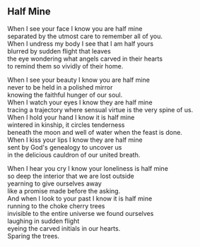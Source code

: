 Half Mine
---------

When I see your face I know you are half mine  
separated by the utmost care to remember all of you.  
When I undress my body I see that I am half yours  
blurred by sudden flight that leaves  
the eye wondering what angels carved in their hearts  
to remind them so vividly of their home.  

When I see your beauty I know you are half mine  
never to be held in a polished mirror  
knowing the faithful hunger of our soul.  
When I watch your eyes I know they are half mine  
tracing a trajectory where sensual virtue is the very spine of us.  
When I hold your hand I know it is half mine  
wintered in kinship, it circles tenderness  
beneath the moon and well of water when the feast is done.  
When I kiss your lips I know they are half mine  
sent by God's genealogy to uncover us  
in the delicious cauldron of our united breath.  

When I hear you cry I know your loneliness is half mine  
so deep the interior that we are lost outside  
yearning to give ourselves away  
like a promise made before the asking.  
And when I look to your past I know it is half mine  
running to the choke cherry trees  
invisible to the entire universe we found ourselves  
laughing in sudden flight  
eyeing the carved initials in our hearts.  
Sparing the trees.